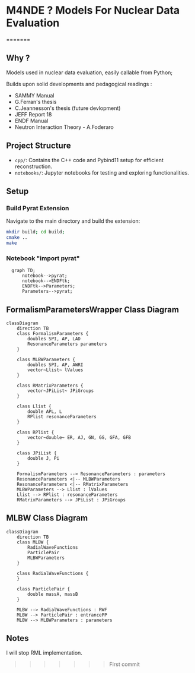 # M4NDE ? Models For Nuclear Data Evaluation
=======

## Why ?

Models used in nuclear data evaluation, easily callable from Python;

Builds upon solid developments and pedagogical readings :
- SAMMY Manual
- G.Ferran's thesis
- C.Jeannesson's thesis (future devlopment)
- JEFF Report 18 
- ENDF Manual
- Neutron Interaction Theory - A.Foderaro

## Project Structure

- `cpp/`: Contains the C++ code and Pybind11 setup for efficient reconstruction.
- `notebooks/`: Jupyter notebooks for testing and exploring functionalities.

## Setup

### Build Pyrat Extension

Navigate to the main directory and build the extension:

```sh
mkdir build; cd build;
cmake ..
make
```

### Notebook "import pyrat"

```mermaid
  graph TD;
      notebook-->pyrat;
      notebook-->ENDFtk;
      ENDFtk-->Parameters;
      Parameters-->pyrat;
```

## FormalismParametersWrapper Class Diagram

```mermaid
classDiagram
    direction TB
    class FormalismParameters {
        doubles SPI, AP, LAD
        ResonanceParameters parameters
    }

    class MLBWParameters {
        doubles SPI, AP, AWRI
        vector~Llist~ lValues
    }

    class RMatrixParameters {
        vector~JPiList~ JPiGroups
    }

    class Llist {
        double APL, L
        RPlist resonanceParameters
    }

    class RPlist {
        vector~double~ ER, AJ, GN, GG, GFA, GFB
    }

    class JPiList {
        double J, Pi
    }

    FormalismParameters --> ResonanceParameters : parameters
    ResonanceParameters <|-- MLBWParameters
    ResonanceParameters <|-- RMatrixParameters
    MLBWParameters --> Llist : lValues
    Llist --> RPlist : resonanceParameters
    RMatrixParameters --> JPiList : JPiGroups
```


## MLBW Class Diagram


```mermaid
classDiagram
    direction TB
    class MLBW {
        RadialWaveFunctions
        ParticlePair
        MLBWParameters
    }

    class RadialWaveFunctions {
    }

    class ParticlePair {
        double massA, massB
    }

    MLBW --> RadialWaveFunctions : RWF
    MLBW --> ParticlePair : entrancePP
    MLBW --> MLBWParameters : parameters
```

## Notes 

I will stop RML implementation.
>>>>>>> First commit
